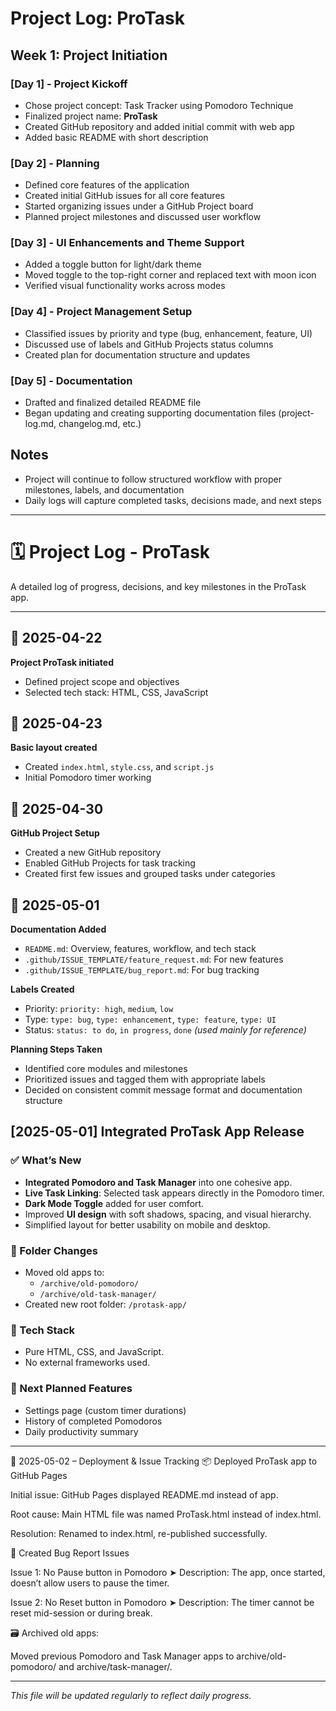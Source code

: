 # Project Log: ProTask

## Week 1: Project Initiation

### [Day 1] - Project Kickoff
- Chose project concept: Task Tracker using Pomodoro Technique
- Finalized project name: **ProTask**
- Created GitHub repository and added initial commit with web app
- Added basic README with short description

### [Day 2] - Planning
- Defined core features of the application
- Created initial GitHub issues for all core features
- Started organizing issues under a GitHub Project board
- Planned project milestones and discussed user workflow

### [Day 3] - UI Enhancements and Theme Support
- Added a toggle button for light/dark theme
- Moved toggle to the top-right corner and replaced text with moon icon
- Verified visual functionality works across modes

### [Day 4] - Project Management Setup
- Classified issues by priority and type (bug, enhancement, feature, UI)
- Discussed use of labels and GitHub Projects status columns
- Created plan for documentation structure and updates

### [Day 5] - Documentation
- Drafted and finalized detailed README file
- Began updating and creating supporting documentation files (project-log.md, changelog.md, etc.)

## Notes
- Project will continue to follow structured workflow with proper milestones, labels, and documentation
- Daily logs will capture completed tasks, decisions made, and next steps

---
# 🗓️ Project Log - ProTask

A detailed log of progress, decisions, and key milestones in the ProTask app.

---

## 📅 2025-04-22
**Project ProTask initiated**
- Defined project scope and objectives
- Selected tech stack: HTML, CSS, JavaScript

## 📅 2025-04-23
**Basic layout created**
- Created `index.html`, `style.css`, and `script.js`
- Initial Pomodoro timer working

## 📅 2025-04-30
**GitHub Project Setup**
- Created a new GitHub repository
- Enabled GitHub Projects for task tracking
- Created first few issues and grouped tasks under categories

## 📅 2025-05-01
**Documentation Added**
- `README.md`: Overview, features, workflow, and tech stack
- `.github/ISSUE_TEMPLATE/feature_request.md`: For new features
- `.github/ISSUE_TEMPLATE/bug_report.md`: For bug tracking

**Labels Created**
- Priority: `priority: high`, `medium`, `low`
- Type: `type: bug`, `type: enhancement`, `type: feature`, `type: UI`
- Status: `status: to do`, `in progress`, `done` *(used mainly for reference)*

**Planning Steps Taken**
- Identified core modules and milestones
- Prioritized issues and tagged them with appropriate labels
- Decided on consistent commit message format and documentation structure

## [2025-05-01] Integrated ProTask App Release

### ✅ What’s New

- **Integrated Pomodoro and Task Manager** into one cohesive app.
- **Live Task Linking**: Selected task appears directly in the Pomodoro timer.
- **Dark Mode Toggle** added for user comfort.
- Improved **UI design** with soft shadows, spacing, and visual hierarchy.
- Simplified layout for better usability on mobile and desktop.

### 📁 Folder Changes

- Moved old apps to:
  - `/archive/old-pomodoro/`
  - `/archive/old-task-manager/`
- Created new root folder: `/protask-app/`

### 🔧 Tech Stack

- Pure HTML, CSS, and JavaScript.
- No external frameworks used.

### 📌 Next Planned Features

- Settings page (custom timer durations)
- History of completed Pomodoros
- Daily productivity summary

---

📅 2025-05-02 – Deployment & Issue Tracking
📦 Deployed ProTask app to GitHub Pages

Initial issue: GitHub Pages displayed README.md instead of app.

Root cause: Main HTML file was named ProTask.html instead of index.html.

Resolution: Renamed to index.html, re-published successfully.

🐛 Created Bug Report Issues

Issue 1: No Pause button in Pomodoro
➤ Description: The app, once started, doesn’t allow users to pause the timer.

Issue 2: No Reset button in Pomodoro
➤ Description: The timer cannot be reset mid-session or during break.

🗃️ Archived old apps:

Moved previous Pomodoro and Task Manager apps to archive/old-pomodoro/ and archive/task-manager/.

---

_This file will be updated regularly to reflect daily progress._

